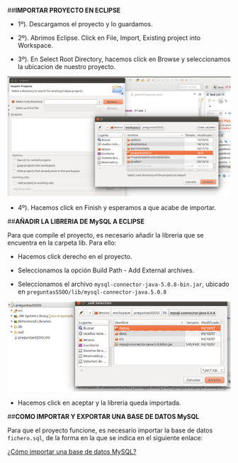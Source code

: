 ##**IMPORTAR PROYECTO EN ECLIPSE**

- 1º). Descargamos el proyecto y lo guardamos.

- 2º). Abrimos Eclipse. Click en File, Import, Existing project into Workspace.

- 3º). En Select Root Directory, hacemos click en Browse y seleccionamos la ubicacion de nuestro proyecto.

![importarProyecto](importarProyecto.png)

- 4º). Hacemos click en Finish y esperamos a que acabe de importar.


##**AÑADIR LA LIBRERIA DE MySQL A ECLIPSE**

Para que compile el proyecto, es necesario añadir la libreria que se encuentra en la carpeta lib. Para ello:

- Hacemos click derecho en el proyecto.

- Seleccionamos la opción Build Path - Add External archives.

- Seleccionamos el archivo `mysql-connector-java-5.0.8-bin.jar`, ubicado en `preguntasSSOO/lib/mysql-connector-java.5.0.8`

![libreria](libreria.png)

- Hacemos click en aceptar y la libreria queda importada.

##**COMO IMPORTAR Y EXPORTAR UNA BASE DE DATOS MySQL**

Para que el proyecto funcione, es necesario importar la base de datos `fichero.sql`, de la forma en la que se indica en el siguiente enlace: 

[¿Cómo importar una base de datos MySQL?](https://gist.github.com/kamikaze-lab/98e901d961db59fd0db8)

